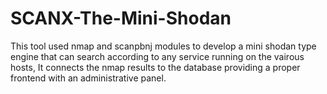 # SCANX-The-Mini-Shodan
This tool used nmap and scanpbnj modules to develop a mini shodan type engine that can search according to any service running on the vairous hosts, It connects the nmap results to the database providing a proper frontend with an administrative panel.
